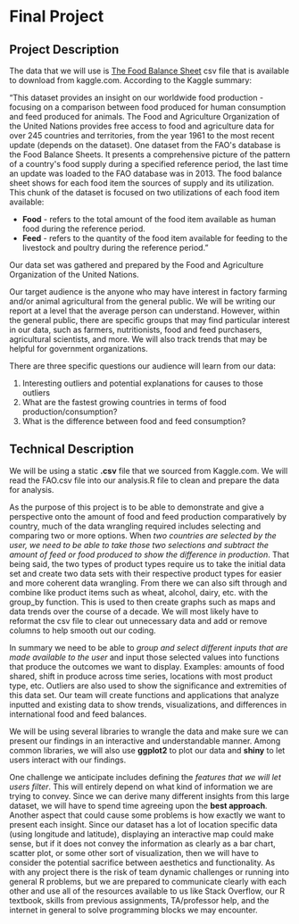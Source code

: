 # Final Project

## Project Description
The data that we will use is [The Food Balance Sheet](https://www.kaggle.com/dorbicycle/world-foodfeed-production) csv file that is available to download from kaggle.com. According to the Kaggle summary:

“This dataset provides an insight on our worldwide food production - focusing on a comparison between food produced for human consumption and feed produced for animals. The Food and Agriculture Organization of the United Nations provides free access to food and agriculture data for over 245 countries and territories, from the year 1961 to the most recent update (depends on the dataset). One dataset from the FAO's database is the Food Balance Sheets. It presents a comprehensive picture of the pattern of a country's food supply during a specified reference period, the last time an update was loaded to the FAO database was in 2013. The food balance sheet shows for each food item the sources of supply and its utilization. This chunk of the dataset is focused on two utilizations of each food item available:

  * **Food** - refers to the total amount of the food item available as human food during the reference period.
  * **Feed** - refers to the quantity of the food item available for feeding to the livestock and poultry during the reference period.”

Our data set was gathered and prepared by the Food and Agriculture Organization of the United Nations.

Our target audience is the anyone who may have interest in factory farming and/or animal agricultural from the general public. We will be writing our report at a level that the average person can understand. However, within the general public, there are specific groups that may find particular interest in our data, such as farmers, nutritionists, food and feed purchasers, agricultural scientists, and more. We will also track trends that may be helpful for government organizations.

There are three specific questions our audience will learn from our data:
1. Interesting outliers and potential explanations for causes to those outliers
2. What are the fastest growing countries in terms of food production/consumption?
3. What is the difference between food and feed consumption?


## Technical Description

We will be using a static **.csv** file that we sourced from Kaggle.com. We will read the FAO.csv file into our analysis.R file to clean and prepare the data for analysis.

As the purpose of this project is to be able to demonstrate and give a perspective onto the amount of food and feed production comparatively by country, much of the data wrangling required includes selecting and comparing two or more options. When *two countries are selected by the user, we need to be able to take those two selections and subtract the amount of feed or food produced to show the difference in production*. That being said, the two types of product types require us to take the initial data set and create two data sets with their respective product types for easier and more coherent data wrangling.  From there we can also sift through and combine like product items such as wheat, alcohol, dairy, etc. with the group_by function. This is used to then create graphs such as maps and data trends over the course of a decade. We will most likely have to reformat the csv file to clear out unnecessary data and add or remove columns to help smooth out our coding.

In summary we need to be able to *group and select different inputs that are made available to the user* and input those selected values into functions that produce the outcomes we want to display. Examples: amounts of food shared, shift in produce across time series, locations with most product type, etc. Outliers are also used to show the significance and extremities of this data set. Our team will create functions and applications that analyze inputted and existing data to show trends, visualizations, and differences in international food and feed balances.  

We will be using several libraries to wrangle the data and make sure we can present our findings in an interactive and understandable manner. Among common libraries, we will also use **ggplot2** to plot our data and **shiny** to let users interact with our findings.  

One challenge we anticipate includes defining the *features that we will let users filter*. This will entirely depend on what kind of information we are trying to convey. Since we can derive many different insights from this large dataset, we will have to spend time agreeing upon the **best approach**. Another aspect that could cause some problems is how exactly we want to present each insight. Since our dataset has a lot of location specific data (using longitude and latitude), displaying an interactive map could make sense, but if it does not convey the information as clearly as a bar chart, scatter plot, or some other sort of visualization, then we will have to consider the potential sacrifice between aesthetics and functionality. As with any project there is the risk of team dynamic challenges or running into general R problems, but we are prepared to communicate clearly with each other and use all of the resources available to us like Stack Overflow, our R textbook, skills from previous assignments, TA/professor help, and the internet in general to solve programming blocks we may encounter.   
